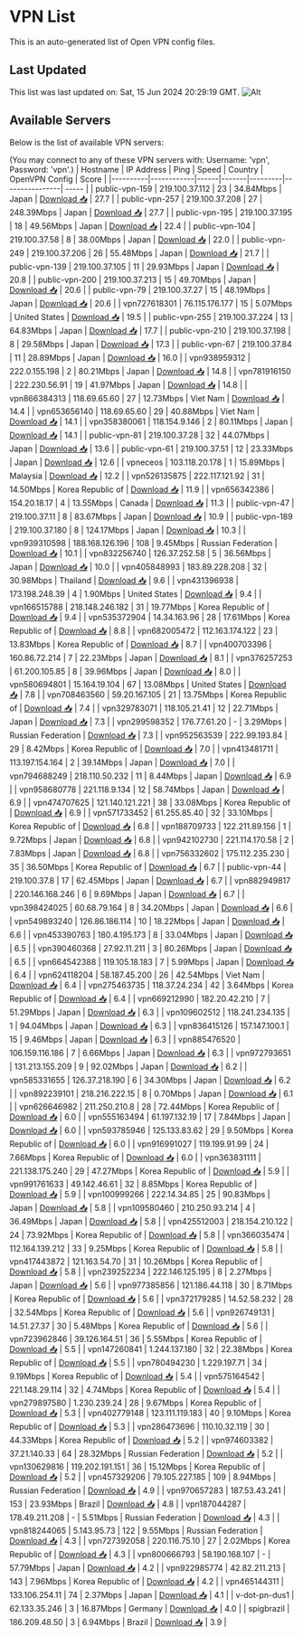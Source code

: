 # VPN List

This is an auto-generated list of Open VPN config files.

## Last Updated

This list was last updated on: Sat, 15 Jun 2024 20:29:19 GMT.
![Alt](https://repobeats.axiom.co/api/embed/186b98318ef1479477931607c1ad7d823f12451f.svg "Repobeats analytics image")

## Available Servers

Below is the list of available VPN servers:

(You may connect to any of these VPN servers with: Username: 'vpn', Password: 'vpn'.)
| Hostname | IP Address | Ping | Speed | Country | OpenVPN Config | Score |
|----------|------------|------|-------|---------|----------------| ----- |
| public-vpn-159 | 219.100.37.112 | 23 | 34.84Mbps | Japan | [Download 📥](./configs/server_0_JP.ovpn) | 27.7 |
| public-vpn-257 | 219.100.37.208 | 27 | 248.39Mbps | Japan | [Download 📥](./configs/server_1_JP.ovpn) | 27.7 |
| public-vpn-195 | 219.100.37.195 | 18 | 49.56Mbps | Japan | [Download 📥](./configs/server_2_JP.ovpn) | 22.4 |
| public-vpn-104 | 219.100.37.58 | 8 | 38.00Mbps | Japan | [Download 📥](./configs/server_3_JP.ovpn) | 22.0 |
| public-vpn-249 | 219.100.37.206 | 26 | 55.48Mbps | Japan | [Download 📥](./configs/server_4_JP.ovpn) | 21.7 |
| public-vpn-139 | 219.100.37.105 | 11 | 29.93Mbps | Japan | [Download 📥](./configs/server_5_JP.ovpn) | 20.8 |
| public-vpn-200 | 219.100.37.213 | 15 | 49.70Mbps | Japan | [Download 📥](./configs/server_6_JP.ovpn) | 20.6 |
| public-vpn-79 | 219.100.37.27 | 15 | 48.19Mbps | Japan | [Download 📥](./configs/server_7_JP.ovpn) | 20.6 |
| vpn727618301 | 76.115.176.177 | 15 | 5.07Mbps | United States | [Download 📥](./configs/server_8_US.ovpn) | 19.5 |
| public-vpn-255 | 219.100.37.224 | 13 | 64.83Mbps | Japan | [Download 📥](./configs/server_9_JP.ovpn) | 17.7 |
| public-vpn-210 | 219.100.37.198 | 8 | 29.58Mbps | Japan | [Download 📥](./configs/server_10_JP.ovpn) | 17.3 |
| public-vpn-67 | 219.100.37.84 | 11 | 28.89Mbps | Japan | [Download 📥](./configs/server_11_JP.ovpn) | 16.0 |
| vpn938959312 | 222.0.155.198 | 2 | 80.21Mbps | Japan | [Download 📥](./configs/server_12_JP.ovpn) | 14.8 |
| vpn781916150 | 222.230.56.91 | 19 | 41.97Mbps | Japan | [Download 📥](./configs/server_13_JP.ovpn) | 14.8 |
| vpn866384313 | 118.69.65.60 | 27 | 12.73Mbps | Viet Nam | [Download 📥](./configs/server_14_VN.ovpn) | 14.4 |
| vpn653656140 | 118.69.65.60 | 29 | 40.88Mbps | Viet Nam | [Download 📥](./configs/server_15_VN.ovpn) | 14.1 |
| vpn358380061 | 118.154.9.146 | 2 | 80.11Mbps | Japan | [Download 📥](./configs/server_16_JP.ovpn) | 14.1 |
| public-vpn-81 | 219.100.37.28 | 32 | 44.07Mbps | Japan | [Download 📥](./configs/server_17_JP.ovpn) | 13.6 |
| public-vpn-61 | 219.100.37.51 | 12 | 23.33Mbps | Japan | [Download 📥](./configs/server_18_JP.ovpn) | 12.6 |
| vpneceos | 103.118.20.178 | 1 | 15.89Mbps | Malaysia | [Download 📥](./configs/server_19_MY.ovpn) | 12.2 |
| vpn526135875 | 222.117.121.92 | 31 | 14.50Mbps | Korea Republic of | [Download 📥](./configs/server_20_KR.ovpn) | 11.9 |
| vpn656342386 | 154.20.18.17 | 4 | 13.55Mbps | Canada | [Download 📥](./configs/server_21_CA.ovpn) | 11.3 |
| public-vpn-47 | 219.100.37.11 | 8 | 83.67Mbps | Japan | [Download 📥](./configs/server_22_JP.ovpn) | 10.9 |
| public-vpn-189 | 219.100.37.180 | 8 | 124.17Mbps | Japan | [Download 📥](./configs/server_23_JP.ovpn) | 10.3 |
| vpn939310598 | 188.168.126.196 | 108 | 9.45Mbps | Russian Federation | [Download 📥](./configs/server_24_RU.ovpn) | 10.1 |
| vpn832256740 | 126.37.252.58 | 5 | 36.56Mbps | Japan | [Download 📥](./configs/server_25_JP.ovpn) | 10.0 |
| vpn405848993 | 183.89.228.208 | 32 | 30.98Mbps | Thailand | [Download 📥](./configs/server_26_TH.ovpn) | 9.6 |
| vpn431396938 | 173.198.248.39 | 4 | 1.90Mbps | United States | [Download 📥](./configs/server_27_US.ovpn) | 9.4 |
| vpn166515788 | 218.148.246.182 | 31 | 19.77Mbps | Korea Republic of | [Download 📥](./configs/server_28_KR.ovpn) | 9.4 |
| vpn535372904 | 14.34.163.96 | 28 | 17.61Mbps | Korea Republic of | [Download 📥](./configs/server_29_KR.ovpn) | 8.8 |
| vpn682005472 | 112.163.174.122 | 23 | 13.83Mbps | Korea Republic of | [Download 📥](./configs/server_30_KR.ovpn) | 8.7 |
| vpn400703396 | 160.86.72.214 | 7 | 22.23Mbps | Japan | [Download 📥](./configs/server_31_JP.ovpn) | 8.1 |
| vpn376257253 | 61.200.105.85 | 8 | 39.96Mbps | Japan | [Download 📥](./configs/server_32_JP.ovpn) | 8.0 |
| vpn580694801 | 15.164.19.104 | 67 | 13.08Mbps | United States | [Download 📥](./configs/server_33_US.ovpn) | 7.8 |
| vpn708463560 | 59.20.167.105 | 21 | 13.75Mbps | Korea Republic of | [Download 📥](./configs/server_34_KR.ovpn) | 7.4 |
| vpn329783071 | 118.105.21.41 | 12 | 22.71Mbps | Japan | [Download 📥](./configs/server_35_JP.ovpn) | 7.3 |
| vpn299598352 | 176.77.61.20 | - | 3.29Mbps | Russian Federation | [Download 📥](./configs/server_36_RU.ovpn) | 7.3 |
| vpn952563539 | 222.99.193.84 | 29 | 8.42Mbps | Korea Republic of | [Download 📥](./configs/server_37_KR.ovpn) | 7.0 |
| vpn413481711 | 113.197.154.164 | 2 | 39.14Mbps | Japan | [Download 📥](./configs/server_38_JP.ovpn) | 7.0 |
| vpn794688249 | 218.110.50.232 | 11 | 8.44Mbps | Japan | [Download 📥](./configs/server_39_JP.ovpn) | 6.9 |
| vpn958680778 | 221.118.9.134 | 12 | 58.74Mbps | Japan | [Download 📥](./configs/server_40_JP.ovpn) | 6.9 |
| vpn474707625 | 121.140.121.221 | 38 | 33.08Mbps | Korea Republic of | [Download 📥](./configs/server_41_KR.ovpn) | 6.9 |
| vpn571733452 | 61.255.85.40 | 32 | 33.10Mbps | Korea Republic of | [Download 📥](./configs/server_42_KR.ovpn) | 6.8 |
| vpn188709733 | 122.211.89.156 | 1 | 9.72Mbps | Japan | [Download 📥](./configs/server_43_JP.ovpn) | 6.8 |
| vpn942102730 | 221.114.170.58 | 2 | 7.83Mbps | Japan | [Download 📥](./configs/server_44_JP.ovpn) | 6.8 |
| vpn756332602 | 175.112.235.230 | 35 | 36.50Mbps | Korea Republic of | [Download 📥](./configs/server_45_KR.ovpn) | 6.7 |
| public-vpn-44 | 219.100.37.8 | 17 | 62.45Mbps | Japan | [Download 📥](./configs/server_46_JP.ovpn) | 6.7 |
| vpn882949817 | 220.146.168.246 | 6 | 9.69Mbps | Japan | [Download 📥](./configs/server_47_JP.ovpn) | 6.7 |
| vpn398424025 | 60.68.79.164 | 8 | 34.20Mbps | Japan | [Download 📥](./configs/server_48_JP.ovpn) | 6.6 |
| vpn549893240 | 126.86.186.114 | 10 | 18.22Mbps | Japan | [Download 📥](./configs/server_49_JP.ovpn) | 6.6 |
| vpn453390763 | 180.4.195.173 | 8 | 33.04Mbps | Japan | [Download 📥](./configs/server_50_JP.ovpn) | 6.5 |
| vpn390460368 | 27.92.11.211 | 3 | 80.26Mbps | Japan | [Download 📥](./configs/server_51_JP.ovpn) | 6.5 |
| vpn664542388 | 119.105.18.183 | 7 | 5.99Mbps | Japan | [Download 📥](./configs/server_52_JP.ovpn) | 6.4 |
| vpn624118204 | 58.187.45.200 | 26 | 42.54Mbps | Viet Nam | [Download 📥](./configs/server_53_VN.ovpn) | 6.4 |
| vpn275463735 | 118.37.24.234 | 42 | 3.64Mbps | Korea Republic of | [Download 📥](./configs/server_54_KR.ovpn) | 6.4 |
| vpn669212990 | 182.20.42.210 | 7 | 51.29Mbps | Japan | [Download 📥](./configs/server_55_JP.ovpn) | 6.3 |
| vpn109602512 | 118.241.234.135 | 1 | 94.04Mbps | Japan | [Download 📥](./configs/server_56_JP.ovpn) | 6.3 |
| vpn836415126 | 157.147.100.1 | 15 | 9.46Mbps | Japan | [Download 📥](./configs/server_57_JP.ovpn) | 6.3 |
| vpn885476520 | 106.159.116.186 | 7 | 6.66Mbps | Japan | [Download 📥](./configs/server_58_JP.ovpn) | 6.3 |
| vpn972793651 | 131.213.155.209 | 9 | 92.02Mbps | Japan | [Download 📥](./configs/server_59_JP.ovpn) | 6.2 |
| vpn585331655 | 126.37.218.190 | 6 | 34.30Mbps | Japan | [Download 📥](./configs/server_60_JP.ovpn) | 6.2 |
| vpn892239101 | 218.216.222.15 | 8 | 0.70Mbps | Japan | [Download 📥](./configs/server_61_JP.ovpn) | 6.1 |
| vpn626646982 | 211.250.210.8 | 28 | 72.44Mbps | Korea Republic of | [Download 📥](./configs/server_62_KR.ovpn) | 6.0 |
| vpn555163494 | 61.197.132.19 | 17 | 7.84Mbps | Japan | [Download 📥](./configs/server_63_JP.ovpn) | 6.0 |
| vpn593785946 | 125.133.83.62 | 29 | 9.50Mbps | Korea Republic of | [Download 📥](./configs/server_64_KR.ovpn) | 6.0 |
| vpn916991027 | 119.199.91.99 | 24 | 7.66Mbps | Korea Republic of | [Download 📥](./configs/server_65_KR.ovpn) | 6.0 |
| vpn363831111 | 221.138.175.240 | 29 | 47.27Mbps | Korea Republic of | [Download 📥](./configs/server_66_KR.ovpn) | 5.9 |
| vpn991761633 | 49.142.46.61 | 32 | 8.85Mbps | Korea Republic of | [Download 📥](./configs/server_67_KR.ovpn) | 5.9 |
| vpn100999266 | 222.14.34.85 | 25 | 90.83Mbps | Japan | [Download 📥](./configs/server_68_JP.ovpn) | 5.8 |
| vpn109580460 | 210.250.93.214 | 4 | 36.49Mbps | Japan | [Download 📥](./configs/server_69_JP.ovpn) | 5.8 |
| vpn425512003 | 218.154.210.122 | 24 | 73.92Mbps | Korea Republic of | [Download 📥](./configs/server_70_KR.ovpn) | 5.8 |
| vpn366035474 | 112.164.139.212 | 33 | 9.25Mbps | Korea Republic of | [Download 📥](./configs/server_71_KR.ovpn) | 5.8 |
| vpn417443872 | 121.163.54.70 | 31 | 10.26Mbps | Korea Republic of | [Download 📥](./configs/server_72_KR.ovpn) | 5.8 |
| vpn239252234 | 222.146.125.195 | 8 | 2.27Mbps | Japan | [Download 📥](./configs/server_73_JP.ovpn) | 5.6 |
| vpn977385856 | 121.186.44.118 | 30 | 8.71Mbps | Korea Republic of | [Download 📥](./configs/server_74_KR.ovpn) | 5.6 |
| vpn372179285 | 14.52.58.232 | 28 | 32.54Mbps | Korea Republic of | [Download 📥](./configs/server_75_KR.ovpn) | 5.6 |
| vpn926749131 | 14.51.27.37 | 30 | 5.48Mbps | Korea Republic of | [Download 📥](./configs/server_76_KR.ovpn) | 5.6 |
| vpn723962846 | 39.126.164.51 | 36 | 5.55Mbps | Korea Republic of | [Download 📥](./configs/server_77_KR.ovpn) | 5.5 |
| vpn147260841 | 1.244.137.180 | 32 | 22.38Mbps | Korea Republic of | [Download 📥](./configs/server_78_KR.ovpn) | 5.5 |
| vpn780494230 | 1.229.197.71 | 34 | 9.19Mbps | Korea Republic of | [Download 📥](./configs/server_79_KR.ovpn) | 5.4 |
| vpn575164542 | 221.148.29.114 | 32 | 4.74Mbps | Korea Republic of | [Download 📥](./configs/server_80_KR.ovpn) | 5.4 |
| vpn279897580 | 1.230.239.24 | 28 | 9.67Mbps | Korea Republic of | [Download 📥](./configs/server_81_KR.ovpn) | 5.3 |
| vpn402779148 | 123.111.119.183 | 40 | 9.10Mbps | Korea Republic of | [Download 📥](./configs/server_82_KR.ovpn) | 5.3 |
| vpn286473696 | 110.10.32.119 | 30 | 44.33Mbps | Korea Republic of | [Download 📥](./configs/server_83_KR.ovpn) | 5.2 |
| vpn974603382 | 37.21.140.33 | 64 | 28.32Mbps | Russian Federation | [Download 📥](./configs/server_84_RU.ovpn) | 5.2 |
| vpn130629816 | 119.202.191.151 | 36 | 15.12Mbps | Korea Republic of | [Download 📥](./configs/server_85_KR.ovpn) | 5.2 |
| vpn457329206 | 79.105.227.185 | 109 | 8.94Mbps | Russian Federation | [Download 📥](./configs/server_86_RU.ovpn) | 4.9 |
| vpn970657283 | 187.53.43.241 | 153 | 23.93Mbps | Brazil | [Download 📥](./configs/server_87_BR.ovpn) | 4.8 |
| vpn187044287 | 178.49.211.208 | - | 5.51Mbps | Russian Federation | [Download 📥](./configs/server_88_RU.ovpn) | 4.3 |
| vpn818244065 | 5.143.95.73 | 122 | 9.55Mbps | Russian Federation | [Download 📥](./configs/server_89_RU.ovpn) | 4.3 |
| vpn727392058 | 220.116.75.10 | 27 | 2.02Mbps | Korea Republic of | [Download 📥](./configs/server_90_KR.ovpn) | 4.3 |
| vpn800666793 | 58.190.168.107 | - | 57.79Mbps | Japan | [Download 📥](./configs/server_91_JP.ovpn) | 4.2 |
| vpn922985774 | 42.82.211.213 | 143 | 7.96Mbps | Korea Republic of | [Download 📥](./configs/server_92_KR.ovpn) | 4.2 |
| vpn465144311 | 133.106.254.11 | 74 | 2.37Mbps | Japan | [Download 📥](./configs/server_93_JP.ovpn) | 4.1 |
| v-dot-pn-dus1 | 62.133.35.246 | 3 | 16.87Mbps | Germany | [Download 📥](./configs/server_94_DE.ovpn) | 4.0 |
| spigbrazil | 186.209.48.50 | 3 | 6.94Mbps | Brazil | [Download 📥](./configs/server_95_BR.ovpn) | 3.9 |
